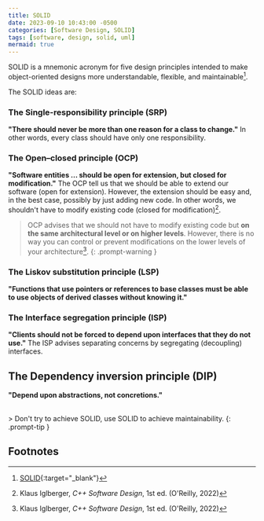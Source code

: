 ```yaml
---
title: SOLID
date: 2023-09-10 10:43:00 -0500
categories: [Software Design, SOLID]
tags: [software, design, solid, uml]
mermaid: true
---
```


SOLID is a mnemonic acronym for five design principles intended to make object-oriented designs more understandable, flexible, and maintainable[^footnote].

The SOLID ideas are:

### The **S**ingle-responsibility principle (SRP)
**"There should never be more than one reason for a class to change."** In other words, every class should have only one responsibility.

### The **O**pen–closed principle (OCP)
**"Software entities ... should be open for extension, but closed for modification."**
        The OCP tell us that we should be able to extend our software (open for extension). However, the extension should be easy and, in the best case, possibly by just adding new code. In other words, we shouldn't have to modify existing code (closed for modification)[^fn-nth-2].

> OCP advises that we should not have to modify existing code but **on the same architectural level or on higher levels**. However, there is no way you can control or prevent modifications on the lower levels of your architecture[^fn-nth-2].
{: .prompt-warning }

### The **L**iskov substitution principle (LSP)
**"Functions that use pointers or references to base classes must be able to use objects of derived classes without knowing it."**

### The **I**nterface segregation principle (ISP)
**"Clients should not be forced to depend upon interfaces that they do not use."** The ISP advises separating concerns by segregating (decoupling) interfaces.

## The **D**ependency inversion principle (DIP)
**"Depend upon abstractions, not concretions."**

<br>
> Don't try to achieve SOLID, use SOLID to achieve maintainability.
{: .prompt-tip }

## Footnotes
[^footnote]: [SOLID](https://en.wikipedia.org/wiki/SOLID){:target="_blank"}
[^fn-nth-2]:  Klaus Iglberger, *C++ Software Design*, 1st ed. (O'Reilly, 2022)  